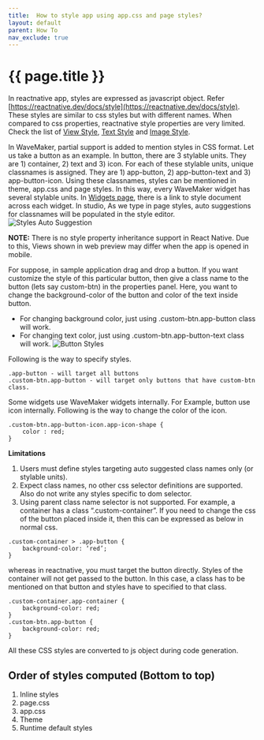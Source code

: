 ```yaml
---
title:  How to style app using app.css and page styles?
layout: default
parent: How To
nav_exclude: true
---
```


# {{ page.title }}


In reactnative app, styles are expressed as javascript object. Refer [https://reactnative.dev/docs/style](https://reactnative.dev/docs/style). These styles are similar to css styles but with different names. When compared to css properties, reactnative style properties are very limited. Check the list of [View Style](../features/widgets/view.style.html), [Text Style](../features/widgets/text.style.html) and [Image Style](../features/widgets/image.style.html).

In WaveMaker, partial support is added to mention styles in CSS format. Let us take a button as an example. In button, there are 3 stylable units. They are 1) container, 2) text and 3) icon. For each of these stylable units, unique classnames is assigned. They are 1) app-button, 2) app-button-text and 3) app-button-icon. Using these classnames, styles can be mentioned in theme, app.css and page styles. In this way, every WaveMaker widget has several stylable units. In [Widgets page](../features/widgets.html), there is a link to style document across each widget. In studio, As we type in page styles, auto suggestions for classnames will be populated in the style editor.
![Styles Auto Suggestion](../../assets/styles_auto_suggestion.png)

**NOTE:** 
There is no style property inheritance support in React Native. Due to this, Views shown in web preview may differ when the app is opened in mobile. 


For suppose, in sample application drag and drop a button. If you want customize the style of this particular button, then give a class name to the button (lets say custom-btn) in the properties panel. Here, you want to change the background-color of the button and color of the text inside button.
 - For changing background color, just using .custom-btn.app-button class will work.
 - For changing text color, just using .custom-btn.app-button-text class will work.
 ![Button Styles](../../assets/button-styles.png)

Following is the way to specify styles. 
```
.app-button - will target all buttons
.custom-btn.app-button - will target only buttons that have custom-btn class.
```

Some widgets use WaveMaker widgets internally. For Example, button use icon internally. Following is the way to change the color of the icon.
```
.custom-btn.app-button-icon.app-icon-shape {
    color : red;
}
```
**Limitations** 
1. Users must define styles targeting auto suggested class names only (or stylable units). 
2. Expect class names, no other css selector definitions are supported. Also do not write any styles specific to dom selector.
3. Using parent class name selector is not supported.
For example, a container has a class “.custom-container”. If you need to change the css of the button placed inside it, then this can be expressed as below in normal css.
```
.custom-container > .app-button {
    background-color: ‘red’;
}
```
whereas in reactnative, you must target the button directly. Styles of the container will not get passed to the button. In this case, a class has to be mentioned on that button and styles have to specified to that class.
```
.custom-container.app-container {
    background-color: red;
}
.custom-btn.app-button {
    background-color: red;
}
```

All these CSS styles are converted to js object during code generation.

## Order of styles computed (Bottom to top)
1. Inline styles
2. page.css
3. app.css
4. Theme
5. Runtime default styles

